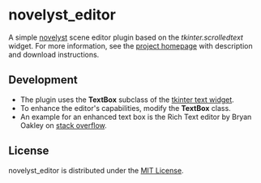 # novelyst_editor

A simple [novelyst](https://peter88213.github.io/novelyst/) scene editor plugin based on the *tkinter.scrolledtext* widget.
For more information, see the [project homepage](https://peter88213.github.io/novelyst_editor) with description and download instructions.

## Development

- The plugin uses the **TextBox** subclass of the [tkinter text widget](https://tkdocs.com/tutorial/text.html).
- To enhance the editor's capabilities, modify the **TextBox** class.
- An example for an enhanced text box is the Rich Text editor by Bryan Oakley on [stack overflow](https://stackoverflow.com/questions/63099026/fomatted-text-in-tkinter).

## License

novelyst_editor is distributed under the [MIT License](http://www.opensource.org/licenses/mit-license.php).
